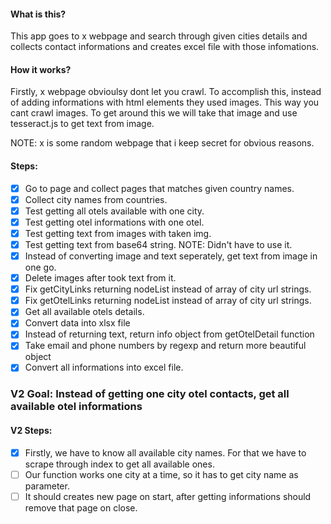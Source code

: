 
#### What is this?

This app goes to x webpage and search through given cities details and collects contact informations and creates excel file with those infomations.

#### How it works?

Firstly, x webpage obvioulsy dont let you crawl. To accomplish this, instead of adding informations with html elements they used images. This way you cant crawl images. To get around this we will take that image and use tesseract.js to get text from image.

NOTE: x is some random webpage that i keep secret for obvious reasons.

#### Steps:

* [x] Go to page and collect pages that matches given country names.
* [x] Collect city names from countries.
* [x] Test getting all otels available with one city.
* [x] Test getting otel informations with one otel.
* [x] Test getting text from images with taken img.
* [x] Test getting text from base64 string. NOTE: Didn't have to use it.
* [x] Instead of converting image and text seperately, get text from image in one go.
* [x] Delete images after took text from it.
* [x] Fix getCityLinks returning nodeList instead of array of city url strings.
* [x] Fix getOtelLinks returning nodeList instead of array of city url strings.
* [x] Get all available otels details.
* [x] Convert data into xlsx file
* [x] Instead of returning text, return info object from getOtelDetail function
* [x] Take email and phone numbers by regexp and return more beautiful object
* [x] Convert all informations into excel file.

### V2 Goal: Instead of getting one city otel contacts, get all available otel informations
#### V2 Steps:
* [x] Firstly, we have to know all available city names. For that we have to scrape through index to get all available ones.
* [ ] Our function works one city at a time, so it has to get city name as parameter.
* [ ] It should creates new page on start, after getting informations should remove that page on close.
